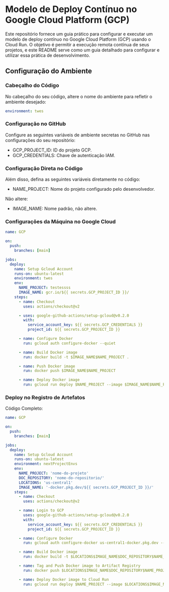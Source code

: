 # Modelo de Deploy Contínuo no Google Cloud Platform (GCP)

Este repositório fornece um guia prático para configurar e executar um modelo de deploy contínuo no Google Cloud Platform (GCP) usando o Cloud Run. O objetivo é permitir a execução remota contínua de seus projetos, e este README serve como um guia detalhado para configurar e utilizar essa prática de desenvolvimento.

## Configuração do Ambiente

### Cabeçalho do Código

No cabeçalho do seu código, altere o nome do ambiente para refletir o ambiente desejado:

```yaml
environment: twes
```

### Configuração no GitHub
Configure as seguintes variáveis de ambiente secretas no GitHub nas configurações do seu repositório:

- GCP_PROJECT_ID: ID do projeto GCP.
- GCP_CREDENTIALS: Chave de autenticação IAM.

### Configuração Direta no Código

Além disso, defina as seguintes variáveis diretamente no código:

- NAME_PROJECT: Nome do projeto configurado pelo desenvolvedor.

Não altere:

- IMAGE_NAME: Nome padrão, não altere.
  
### Configurações da Máquina no Google Cloud
```yaml
name: GCP

on:
  push:
    branches: [main]

jobs:
  deploy:
    name: Setup Gcloud Account
    runs-on: ubuntu-latest
    environment: twes
    env:
      NAME_PROJECT: testessss
      IMAGE_NAME: gcr.io/${{ secrets.GCP_PROJECT_ID }}/
    steps:
      - name: Checkout
        uses: actions/checkout@v2

      - uses: google-github-actions/setup-gcloud@v0.2.0
        with:
          service_account_key: ${{ secrets.GCP_CREDENTIALS }}
          project_id: ${{ secrets.GCP_PROJECT_ID }}

      - name: Configure Docker
        run: gcloud auth configure-docker --quiet

      - name: Build Docker image
        run: docker build -t $IMAGE_NAME$NAME_PROJECT .

      - name: Push Docker image
        run: docker push $IMAGE_NAME$NAME_PROJECT

      - name: Deploy Docker image
        run: gcloud run deploy $NAME_PROJECT --image $IMAGE_NAME$NAME_PROJECT --region us-central1 --memory 128Mi --min-instances 0 --max-instances 1 --platform managed --port 80 --allow-unauthenticated
```

### Deploy no Registro de Artefatos

Código Completo:

```yaml
name: GCP

on:
  push:
    branches: [main]

jobs:
  deploy:
    name: Setup Gcloud Account
    runs-on: ubuntu-latest
    environment: nextProjectEnvs
    env:
      NAME_PROJECT: 'nome-do-projeto'
      DOC_REPOSITORY: 'nome-do-repositorio/'
      LOCATIONS: 'us-central1'
      IMAGE_NAME: '-docker.pkg.dev/${{ secrets.GCP_PROJECT_ID }}/'
    steps:
      - name: Checkout
        uses: actions/checkout@v2

      - name: Login to GCP
        uses: google-github-actions/setup-gcloud@v0.2.0
        with:
          service_account_key: ${{ secrets.GCP_CREDENTIALS }}
          project_id: ${{ secrets.GCP_PROJECT_ID }}

      - name: Configure Docker
        run: gcloud auth configure-docker us-central1-docker.pkg.dev --quiet

      - name: Build Docker image
        run: docker build -t $LOCATIONS$IMAGE_NAME$DOC_REPOSITORY$NAME_PROJECT .

      - name: Tag and Push Docker image to Artifact Registry
        run: docker push $LOCATIONS$IMAGE_NAME$DOC_REPOSITORY$NAME_PROJECT

      - name: Deploy Docker image to Cloud Run
        run: gcloud run deploy $NAME_PROJECT --image $LOCATIONS$IMAGE_NAME$DOC_REPOSITORY$NAME_PROJECT --region $LOCATIONS --memory 128Mi --min-instances 0 --max-instances 1 --platform managed --port 80 --allow-unauthenticated
```
